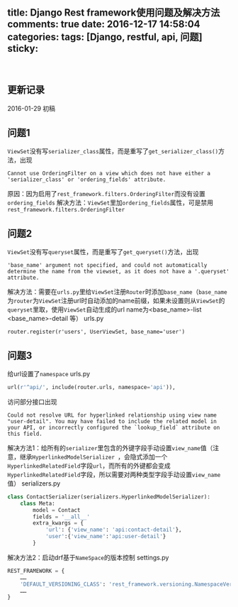 title: Django Rest framework使用问题及解决方法
comments: true
date: 2016-12-17 14:58:04
categories:
tags: [Django, restful, api, 问题]
sticky:
---
<br />
<!--more-->

## 更新记录
2016-01-29 初稿

## 问题1
`ViewSet`没有写`serializer_class`属性，而是重写了`get_serializer_class()`方法，出现
```
Cannot use OrderingFilter on a view which does not have either a 'serializer_class' or 'ordering_fields' attribute.
```
原因：因为启用了`rest_framework.filters.OrderingFilter`而没有设置`ordering_fields`
解决方法：`ViewSet`里加`ordering_fields`属性，可是禁用`rest_framework.filters.OrderingFilter`

## 问题2
`ViewSet`没有写`queryset`属性，而是重写了`get_queryset()`方法，出现
```
'base_name' argument not specified, and could not automatically determine the name from the viewset, as it does not have a '.queryset' attribute.
```
解决方法：需要在`urls.py`里给`ViewSet`注册`Router`时添加`base_name`（`base_name`为`router`为`ViewSet`注册url时自动添加的name前缀，如果未设置则从`ViewSet`的`queryset`里取，使用`ViewSet`自动生成的url name为<base_name>-list <base_name>-detail 等）
urls.py
```
router.register(r'users', UserViewSet, base_name='user')
```

## 问题3
给url设置了`namespace`
urls.py
```python
url(r'^api/', include(router.urls, namespace='api')),
```
访问部分接口出现
```
Could not resolve URL for hyperlinked relationship using view name "user-detail". You may have failed to include the related model in your API, or incorrectly configured the `lookup_field` attribute on this field.
```
解决方法1：给所有的`serializer`里包含的外键字段手动设置`view_name`值（注意，继承`HyperlinkedModelSerializer `，会隐式添加一个`HyperlinkedRelatedField`字段`url`，而所有的外键都会变成`HyperlinkedRelatedField`字段，所以需要对两种类型字段手动设置`view_name`值）
serializers.py
```python
class ContactSerializer(serializers.HyperlinkedModelSerializer):
    class Meta:
        model = Contact
        fields = '__all__'
        extra_kwargs = {
            'url': {'view_name': 'api:contact-detail'},
            'user':{'view_name':'api:user-detail'}
        }  
```
解决方法2：启动drf基于`NameSpace`的版本控制
settings.py
```python
REST_FRAMEWORK = {
    ……
    'DEFAULT_VERSIONING_CLASS': 'rest_framework.versioning.NamespaceVersioning',
    ……
}
```